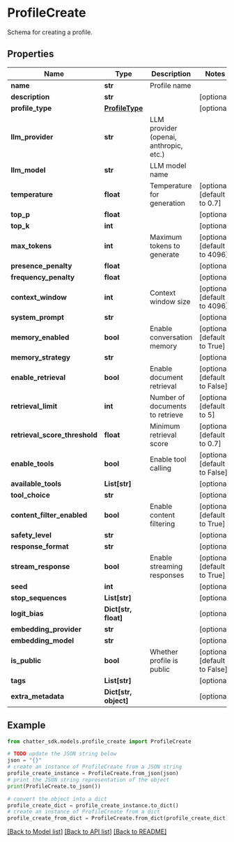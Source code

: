 # ProfileCreate

Schema for creating a profile.

## Properties

Name | Type | Description | Notes
------------ | ------------- | ------------- | -------------
**name** | **str** | Profile name | 
**description** | **str** |  | [optional] 
**profile_type** | [**ProfileType**](ProfileType.md) |  | [optional] 
**llm_provider** | **str** | LLM provider (openai, anthropic, etc.) | 
**llm_model** | **str** | LLM model name | 
**temperature** | **float** | Temperature for generation | [optional] [default to 0.7]
**top_p** | **float** |  | [optional] 
**top_k** | **int** |  | [optional] 
**max_tokens** | **int** | Maximum tokens to generate | [optional] [default to 4096]
**presence_penalty** | **float** |  | [optional] 
**frequency_penalty** | **float** |  | [optional] 
**context_window** | **int** | Context window size | [optional] [default to 4096]
**system_prompt** | **str** |  | [optional] 
**memory_enabled** | **bool** | Enable conversation memory | [optional] [default to True]
**memory_strategy** | **str** |  | [optional] 
**enable_retrieval** | **bool** | Enable document retrieval | [optional] [default to False]
**retrieval_limit** | **int** | Number of documents to retrieve | [optional] [default to 5]
**retrieval_score_threshold** | **float** | Minimum retrieval score | [optional] [default to 0.7]
**enable_tools** | **bool** | Enable tool calling | [optional] [default to False]
**available_tools** | **List[str]** |  | [optional] 
**tool_choice** | **str** |  | [optional] 
**content_filter_enabled** | **bool** | Enable content filtering | [optional] [default to True]
**safety_level** | **str** |  | [optional] 
**response_format** | **str** |  | [optional] 
**stream_response** | **bool** | Enable streaming responses | [optional] [default to True]
**seed** | **int** |  | [optional] 
**stop_sequences** | **List[str]** |  | [optional] 
**logit_bias** | **Dict[str, float]** |  | [optional] 
**embedding_provider** | **str** |  | [optional] 
**embedding_model** | **str** |  | [optional] 
**is_public** | **bool** | Whether profile is public | [optional] [default to False]
**tags** | **List[str]** |  | [optional] 
**extra_metadata** | **Dict[str, object]** |  | [optional] 

## Example

```python
from chatter_sdk.models.profile_create import ProfileCreate

# TODO update the JSON string below
json = "{}"
# create an instance of ProfileCreate from a JSON string
profile_create_instance = ProfileCreate.from_json(json)
# print the JSON string representation of the object
print(ProfileCreate.to_json())

# convert the object into a dict
profile_create_dict = profile_create_instance.to_dict()
# create an instance of ProfileCreate from a dict
profile_create_from_dict = ProfileCreate.from_dict(profile_create_dict)
```
[[Back to Model list]](../README.md#documentation-for-models) [[Back to API list]](../README.md#documentation-for-api-endpoints) [[Back to README]](../README.md)


